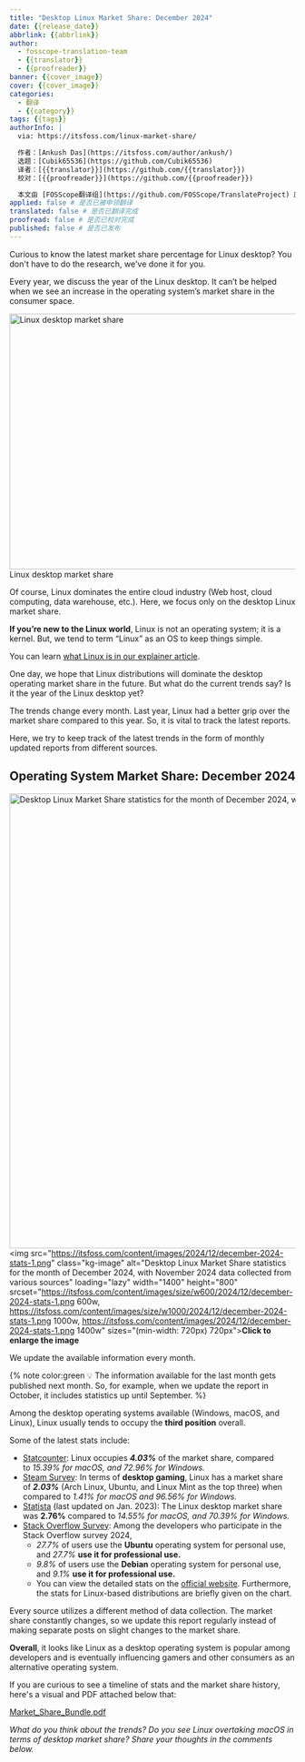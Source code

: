 ```yaml
---
title: "Desktop Linux Market Share: December 2024"
date: {{release_date}}
abbrlink: {{abbrlink}}
author:
  - fosscope-translation-team
  - {{translator}}
  - {{proofreader}}
banner: {{cover_image}}
cover: {{cover_image}}
categories:
  - 翻译
  - {{category}}
tags: {{tags}}
authorInfo: |
  via: https://itsfoss.com/linux-market-share/

  作者：[Ankush Das](https://itsfoss.com/author/ankush/)
  选题：[Cubik65536](https://github.com/Cubik65536)
  译者：[{{translator}}](https://github.com/{{translator}})
  校对：[{{proofreader}}](https://github.com/{{proofreader}})

  本文由 [FOSScope翻译组](https://github.com/FOSScope/TranslateProject) 原创编译，[开源观察](https://fosscope.com/) 荣誉推出
applied: false # 是否已被申领翻译
translated: false # 是否已翻译完成
proofread: false # 是否已校对完成
published: false # 是否已发布
---
```


<!-- 所有以 `{{variable}}` 形式展现的内容都需要替换为实际内容 -->

Curious to know the latest market share percentage for Linux desktop? You don't have to do the research, we've done it for you.

<!-- more -->

Every year, we discuss the year of the Linux desktop. It can’t be helped when we see an increase in the operating system’s market share in the consumer space.

<img alt="Linux desktop market share" src="https://itsfoss.com/content/images/2023/05/linux-desktop-market-share.webp" height="450" width="800" />Linux desktop market share

Of course, Linux dominates the entire cloud industry (Web host, cloud computing, data warehouse, etc.). Here, we focus only on the desktop Linux market share.

**If you’re new to the Linux world**, Linux is not an operating system; it is a kernel. But, we tend to term “Linux” as an OS to keep things simple.

You can learn [what Linux is in our explainer article](https://itsfoss.com/what-is-linux/).

One day, we hope that Linux distributions will dominate the desktop operating market share in the future. But what do the current trends say? Is it the year of the Linux desktop yet?

The trends change every month. Last year, Linux had a better grip over the market share compared to this year. So, it is vital to track the latest reports.

Here, we try to keep track of the latest trends in the form of monthly updated reports from different sources.

## Operating System Market Share: December 2024

<img alt="Desktop Linux Market Share statistics for the month of December 2024, with November 2024 data collected from various sources" height="800" width="1400" />\<img src="https://itsfoss.com/content/images/2024/12/december-2024-stats-1.png" class="kg-image" alt="Desktop Linux Market Share statistics for the month of December 2024, with November 2024 data collected from various sources" loading="lazy" width="1400" height="800" srcset="https://itsfoss.com/content/images/size/w600/2024/12/december-2024-stats-1.png 600w, https://itsfoss.com/content/images/size/w1000/2024/12/december-2024-stats-1.png 1000w, https://itsfoss.com/content/images/2024/12/december-2024-stats-1.png 1400w" sizes="(min-width: 720px) 720px"\>**Click to enlarge the image**

We update the available information every month.

{% note color:green 💡 The information available for the last month gets published next month. So, for example, when we update the report in October, it includes statistics up until September. %}

Among the desktop operating systems available (Windows, macOS, and Linux), Linux usually tends to occupy the **third position** overall.

Some of the latest stats include:

* [Statcounter](https://gs.statcounter.com/os-market-share/desktop/worldwide): Linux occupies ***4.03%*** of the market share, compared to *15.39% for macOS, and 72.96% for Windows.*
* [Steam Survey](https://store.steampowered.com/hwsurvey/Steam-Hardware-Software-Survey-Welcome-to-Steam?platform=combined&ref=itsfoss.com): In terms of **desktop gaming**, Linux has a market share of ***2.03%*** (Arch Linux, Ubuntu, and Linux Mint as the top three) when compared to *1.41% for macOS and 96.56% for Windows.*
* [Statista](https://www.statista.com/statistics/218089/global-market-share-of-windows-7/) (last updated on Jan. 2023): The Linux desktop market share was **2.76%** compared to *14.55% for macOS, and 70.39% for Windows.*
* [Stack Overflow Survey](https://survey.stackoverflow.co/2024/technology#1-operating-system): Among the developers who participate in the Stack Overflow survey 2024,
  * *27.7%* of users use the **Ubuntu** operating system for personal use, and *27.7%* **use it for professional use.**
  * *9.8%* of users use the **Debian** operating system for personal use, and *9.1%* **use it for professional use.**
  * You can view the detailed stats on the [official website](https://survey.stackoverflow.co/2024/technology#1-operating-system). Furthermore, the stats for Linux-based distributions are briefly given on the chart.

Every source utilizes a different method of data collection. The market share constantly changes, so we update this report regularly instead of making separate posts on slight changes to the market share.

**Overall**, it looks like Linux as a desktop operating system is popular among developers and is eventually influencing gamers and other consumers as an alternative operating system.

If you are curious to see a timeline of stats and the market share history, here's a visual and PDF attached below that:

[Market_Share_Bundle.pdf](https://itsfoss.com/content/files/2024/01/Market_Share_Bundle.pdf)

*What do you think about the trends? Do you see Linux overtaking macOS in terms of desktop market share? Share your thoughts in the comments below.*
